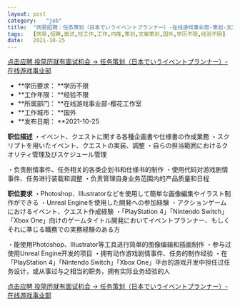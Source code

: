```yaml
---
layout:	post
category:	"job"
title:	"网易招聘：任务策划（日本でいうイベントプランナー）-在线游戏事业部-策划-文案策划-国外学历不限经验不限"
tags:	[网易,招聘,面试,找工作,工作,内推,策划,文案策划,国外,学历不限,经验不限]
date:	2021-10-25
---
```


[点击应聘 投简历就有面试机会 -> 任务策划（日本でいうイベントプランナー）-在线游戏事业部](http://mobile.bole.netease.com/bole/boleDetail?id=25811&employeeId=346f03c3cda5f04c&key=all)



- **学历要求： **学历不限
- **工作年限： **经验不限
- **所属部门： **在线游戏事业部-樱花工作室
- **工作城市： **国外
- **发布日期： **2021-10-25



**职位描述**
・イベント、クエストに関する各種企画書や仕様書の作成業務
・スクリプトを用いたイベント、クエストの実装、調整
・自らの担当範囲におけるクオリティ管理及びスケジュール管理

・负责剧情事件、任务相关的各类企划书和仕様书的制作
・使用代码对游戏剧情事件、任务进行装载和调整
・负责管理自身业务范围内的产品质量和日程



**职位要求**
・Photoshop、Illustratorなどを使用して簡単な画像編集やイラスト制作ができる
・Unreal Engineを使用した開発への参加経験
・アクションゲームにおけるイベント、クエスト作成経験
・「PlayStation 4」「Nintendo Switch」「Xbox One」向けのゲームタイトル開発においてイベントプランナー、もしくそれに準じる職務での実務経験のある方

・能使用Photoshop、Illustrator等工具进行简单的图像编辑和插画制作
・参与过使用Unreal Engine开发的项目
・拥有动作游戏剧情事件、任务的制作经验
・在「PlayStation 4」「Nintendo Switch」「Xbox One」平台的游戏开发中担任过任务设计，或从事过与之相当的职务，拥有实际业务经验的人 



[点击应聘 投简历就有面试机会 -> 任务策划（日本でいうイベントプランナー）-在线游戏事业部](http://mobile.bole.netease.com/bole/boleDetail?id=25811&employeeId=346f03c3cda5f04c&key=all)